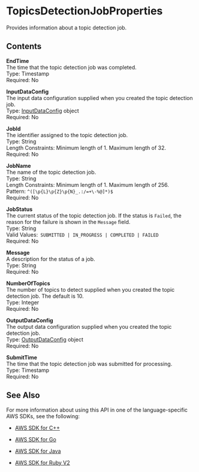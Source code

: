 # TopicsDetectionJobProperties<a name="API_TopicsDetectionJobProperties"></a>

Provides information about a topic detection job\.

## Contents<a name="API_TopicsDetectionJobProperties_Contents"></a>

 **EndTime**   
The time that the topic detection job was completed\.  
Type: Timestamp  
Required: No

 **InputDataConfig**   
The input data configuration supplied when you created the topic detection job\.  
Type: [InputDataConfig](API_InputDataConfig.md) object  
Required: No

 **JobId**   
The identifier assigned to the topic detection job\.  
Type: String  
Length Constraints: Minimum length of 1\. Maximum length of 32\.  
Required: No

 **JobName**   
The name of the topic detection job\.  
Type: String  
Length Constraints: Minimum length of 1\. Maximum length of 256\.  
Pattern: `^([\p{L}\p{Z}\p{N}_.:/=+\-%@]*)$`   
Required: No

 **JobStatus**   
The current status of the topic detection job\. If the status is `Failed`, the reason for the failure is shown in the `Message` field\.  
Type: String  
Valid Values:` SUBMITTED | IN_PROGRESS | COMPLETED | FAILED`   
Required: No

 **Message**   
A description for the status of a job\.  
Type: String  
Required: No

 **NumberOfTopics**   
The number of topics to detect supplied when you created the topic detection job\. The default is 10\.   
Type: Integer  
Required: No

 **OutputDataConfig**   
The output data configuration supplied when you created the topic detection job\.  
Type: [OutputDataConfig](API_OutputDataConfig.md) object  
Required: No

 **SubmitTime**   
The time that the topic detection job was submitted for processing\.  
Type: Timestamp  
Required: No

## See Also<a name="API_TopicsDetectionJobProperties_SeeAlso"></a>

For more information about using this API in one of the language\-specific AWS SDKs, see the following:

+  [AWS SDK for C\+\+](http://docs.aws.amazon.com/goto/SdkForCpp/comprehend-2017-11-27/TopicsDetectionJobProperties) 

+  [AWS SDK for Go](http://docs.aws.amazon.com/goto/SdkForGoV1/comprehend-2017-11-27/TopicsDetectionJobProperties) 

+  [AWS SDK for Java](http://docs.aws.amazon.com/goto/SdkForJava/comprehend-2017-11-27/TopicsDetectionJobProperties) 

+  [AWS SDK for Ruby V2](http://docs.aws.amazon.com/goto/SdkForRubyV2/comprehend-2017-11-27/TopicsDetectionJobProperties) 